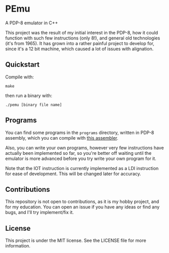 # PEmu
A PDP-8 emulator in C++

This project was the result of my initial interest in the PDP-8, how it could function with such few instructions (only 8!), and general old technologies (it's from 1965). It has grown into a rather painful project to develop for, since it's a 12 bit machine, which caused a lot of issues with alignation.

## Quickstart
Compile with:
```
make
```
then run a binary with:
```
./pemu [binary file name]
```

## Programs
You can find some programs in the `programs` directory, written in PDP-8 assembly, which you can compile with [this assembler](https://github.com/Dcraftbg/Pdp8).

Also, you can write your own programs, however very few instructions have actually been implemented so far, so you're better off waiting until the emulator is more advanced before you try write your own program for it.

Note that the IOT instruction is currently implemented as a LDI instruction for ease of development. This will be changed later for accuracy.

## Contributions
This repository is not open to contributions, as it is my hobby project, and for my education. You can open an issue if you have any ideas or find any bugs, and I'll try implement/fix it.

## License
This project is under the MIT license. See the LICENSE file for more information.
